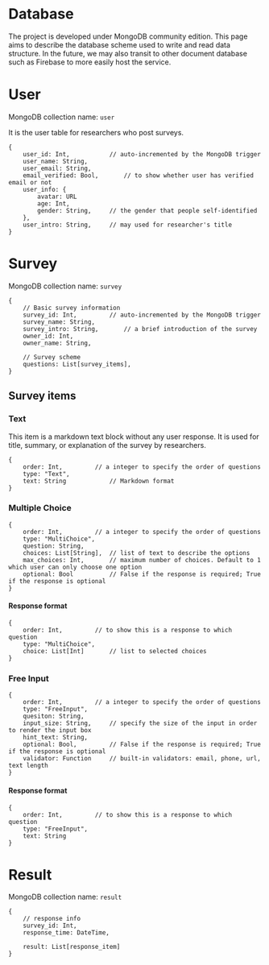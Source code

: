 # Database
The project is developed under MongoDB community edition. This page aims to describe the database scheme used to write and read data structure. In the future, we may also transit to other document database such as Firebase to more easily host the service. 

# User
MongoDB collection name: `user`

It is the user table for researchers who post surveys.
```
{
	user_id: Int,			// auto-incremented by the MongoDB trigger
	user_name: String,
	user_email: String,
	email_verified: Bool,		// to show whether user has verified email or not
	user_info: {
		avatar: URL
		age: Int,
		gender: String,		// the gender that people self-identified
	},
	user_intro: String,		// may used for researcher's title
}
```

# Survey
MongoDB collection name: `survey`

```
{
	// Basic survey information
	survey_id: Int,			// auto-incremented by the MongoDB trigger
	survey_name: String,
	survey_intro: String,		// a brief introduction of the survey
	owner_id: Int,
	owner_name: String,

	// Survey scheme
	questions: List[survey_items],
}
```

## Survey items
### Text
This item is a markdown text block without any user response. It is used for title, summary, or explanation of the survey by researchers.
```
{
	order: Int,			// a integer to specify the order of questions
	type: "Text",
	text: String			// Markdown format
}
```

### Multiple Choice
```
{
	order: Int,			// a integer to specify the order of questions
	type: "MultiChoice",
	question: String,
	choices: List[String],	// list of text to describe the options
	max_choices: Int,		// maximum number of choices. Default to 1 which user can only choose one option
	optional: Bool			// False if the response is required; True if the response is optional
}
```

#### Response format
```
{
	order: Int,			// to show this is a response to which question
	type: "MultiChoice",
	choice: List[Int]		// list to selected choices
}
```

### Free Input
```
{
	order: Int,			// a integer to specify the order of questions
	type: "FreeInput",
	quesiton: String,
	input_size: String,		// specify the size of the input in order to render the input box
	hint_text: String,
	optional: Bool,			// False if the response is required; True if the response is optional
	validator: Function		// built-in validators: email, phone, url, text length
}
```

#### Response format
```
{
	order: Int,			// to show this is a response to which question
	type: "FreeInput",
	text: String
}
```

# Result
MongoDB collection name: `result`

```
{
	// response info
	survey_id: Int,
	response_time: DateTime,

	result: List[response_item]
}
```